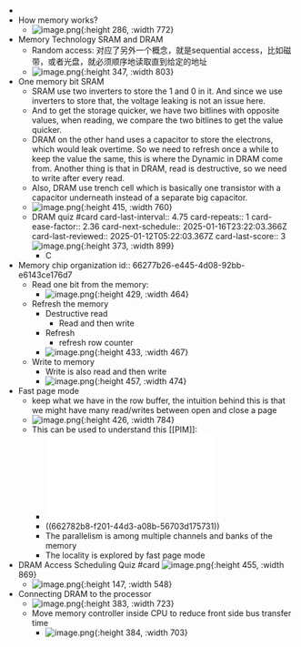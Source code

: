 -
- How memory works?
	- ![image.png](../assets/image_1713861543290_0.png){:height 286, :width 772}
- Memory Technology SRAM and DRAM
	- Random access: 对应了另外一个概念，就是sequential access，比如磁带，或者光盘，就必须顺序地读取直到给定的地址
	- ![image.png](../assets/image_1713861748468_0.png){:height 347, :width 803}
- One memory bit SRAM
	- SRAM use two inverters to store the 1 and 0 in it. And since we use inverters to store that, the voltage leaking is not an issue here.
	- And to get the storage quicker, we have two bitlines with opposite values, when reading, we compare the two bitlines to get the value quicker.
	- DRAM on the other hand uses a capacitor to store the electrons, which would leak overtime. So we need to refresh once a while to keep the value the same, this is where the Dynamic in DRAM come from. Another thing is that in DRAM, read is destructive, so we need to write after every read.
	- Also, DRAM use trench cell which is basically one transistor with a capacitor underneath instead of a separate big capacitor.
	- ![image.png](../assets/image_1713863228619_0.png){:height 415, :width 760}
	- DRAM quiz #card
	  card-last-interval:: 4.75
	  card-repeats:: 1
	  card-ease-factor:: 2.36
	  card-next-schedule:: 2025-01-16T23:22:03.366Z
	  card-last-reviewed:: 2025-01-12T05:22:03.367Z
	  card-last-score:: 3
	  ![image.png](../assets/image_1713863401566_0.png){:height 373, :width 899}
		- C
- Memory chip organization
  id:: 66277b26-e445-4d08-92bb-e6143ce176d7
	- Read one bit from the memory:
		- ![image.png](../assets/image_1713864393738_0.png){:height 429, :width 464}
	- Refresh the memory
		- Destructive read
			- Read and then write
		- Refresh
			- refresh row counter
		- ![image.png](../assets/image_1713864479683_0.png){:height 433, :width 467}
	- Write to memory
		- Write is also read and then write
		- ![image.png](../assets/image_1713864831648_0.png){:height 457, :width 474}
- Fast page mode
	- keep what we have in the row buffer, the intuition behind this is that we might have many read/writes between open and close a page
	- ![image.png](../assets/image_1713865288641_0.png){:height 426, :width 784}
	- This can be used to understand this [[PIM]]:
		- ![HC35_SKhynix_DSM_YongkeeKwon_rev3.pdf](../assets/HC35_SKhynix_DSM_YongkeeKwon_rev3_1713865371903_0.pdf)
		- ((662782b8-f201-44d3-a08b-56703d175731))
		- The parallelism is among multiple channels and banks of the memory
		- The locality is explored by fast page mode
- DRAM Access Scheduling Quiz #card
  ![image.png](../assets/image_1713865598056_0.png){:height 455, :width 869}
	- ![image.png](../assets/image_1713865839322_0.png){:height 147, :width 548}
- Connecting DRAM to the processor
	- ![image.png](../assets/image_1713871530348_0.png){:height 383, :width 723}
	- Move memory controller inside CPU to reduce front side bus transfer time
		- ![image.png](../assets/image_1713871558969_0.png){:height 384, :width 703}